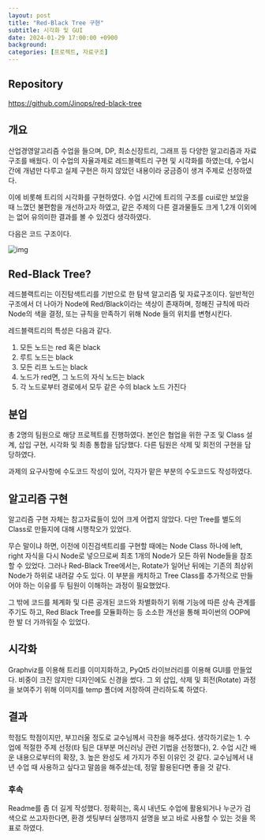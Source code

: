 ```yaml
---
layout: post
title: "Red-Black Tree 구현"
subtitle: 시각화 및 GUI
date: 2024-01-29 17:00:00 +0900
background: 
categories: [프로젝트, 자료구조]
---
```


## Repository
https://github.com/Jinops/red-black-tree

## 개요
산업경영알고리즘 수업을 들으며, DP, 최소신장트리, 그래프 등 다양한 알고리즘과 자료구조를 배웠다. 이 수업의 자율과제로 레드블랙트리 구현 및 시각화를 하였는데, 수업시간에 개념만 다루고 실제 구현은 하지 않았던 내용이라 궁금증이 생겨 주제로 선정하였다.

이에 비롯해 트리의 시각화를 구현하였다. 수업 시간에 트리의 구조를 cui로만 보았을 때 느꼈던 불편함을 개선하고자 하였고, 같은 주제의 다른 결과물들도 크게 1,2개 이외에는 없어 유의미한 결과를 볼 수 있겠다 생각하였다.

다음은 코드 구조이다.

![img](https://github.com/Jinops/red-black-tree/blob/main/resources/structure.PNG?raw=true)

## Red-Black Tree?
레드블랙트리는 이진탐색트리를 기반으로 한 탐색 알고리즘 및 자료구조이다. 일반적인 구조에서 더 나아가 Node에 Red/Black이라는 색상이 존재하며, 정해진 규칙에 따라 Node의 색을 결정, 또는 규칙을 만족하기 위해 Node 들의 위치를 변형시킨다.

레드블랙트리의 특성은 다음과 같다.
1. 모든 노드는 red 혹은 black
2. 루트 노드는 black
3. 모든 리프 노드는 black
4. 노드가 red면, 그 노드의 자식 노드는 black
5. 각 노드로부터 경로에서 모두 같은 수의 black 노드 가진다

## 분업
총 2명의 팀원으로 해당 프로젝트를 진행하였다. 본인은 협업을 위한 구조 및 Class 설계, 삽입 구현, 시각화 및 최종 통합을 담당했다. 다른 팀원은 삭제 및 회전의 구현을 담당하였다.

과제의 요구사항에 수도코드 작성이 있어, 각자가 맡은 부분의 수도코드도 작성하였다.

## 알고리즘 구현
알고리즘 구현 자체는 참고자료들이 있어 크게 어렵지 않았다. 다만 Tree를 별도의 Class로 만들지에 대해 시행착오가 있었다. 

무슨 말이냐 하면, 이전에 이진검색트리를 구현할 때에는 Node Class 하나에 left, right 자식을 다시 Node로 넣으므로써 최초 1개의 Node가 모든 하위 Node들을 참조할 수 있었다. 그러나 Red-Black Tree에서는, Rotate가 일어난 뒤에는 기존의 최상위 Node가 하위로 내려갈 수도 있다. 이 부분을 캐치하고 Tree Class를 추가적으로 만들어야 하는 이유를 두 팀원이 이해하는 과정이 필요했었다.

그 밖에 코드를 체계화 및 다른 공개된 코드와 차별화하기 위해 기능에 따른 상속 관계를 주기도 하고, Red Black Tree를 모듈화하는 등 소소한 개선을 통해 파이썬의 OOP에 한 발 더 가까워질 수 있었다.

## 시각화
Graphviz를 이용해 트리를 이미지화하고, PyQt5 라이브러리를 이용해 GUI를 만들었다. 비중이 크진 않지만 디자인에도 신경을 썼다. 그 외 삽입, 삭제 및 회전(Rotate) 과정을 보여주기 위해 이미지를 temp 폴더에 저장하여 관리하도록 하였다.

## 결과
학점도 학점이지만, 부끄러울 정도로 교수님께서 극찬을 해주셨다. 생각하기로는 1. 수업에 적절한 주제 선정(타 팀은 대부분 머신러닝 관련 기법을 선정했다), 2. 수업 시간 배운 내용으로부터의 확장, 3. 높은 완성도 세 가지가 주된 이유인 것 같다. 교수님께서 내년 수업 때 사용하고 싶다고 말씀을 해주셨는데, 정말 활용된다면 좋을 것 같다.

### 후속
Readme를 좀 더 길게 작성했다. 정확히는, 혹시 내년도 수업에 활용되거나 누군가 검색으로 쓰고자한다면, 환경 셋팅부터 실행까지 설명을 보고 바로 사용할 수 있는 것을 목표로 하였다.

